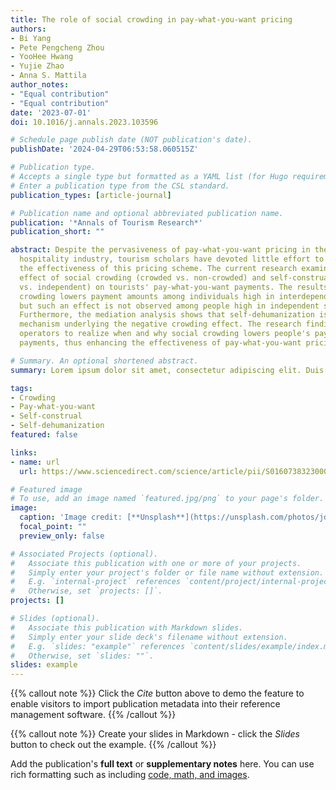 ```yaml
---
title: The role of social crowding in pay-what-you-want pricing
authors:
- Bi Yang
- Pete Pengcheng Zhou
- YooHee Hwang
- Yujie Zhao
- Anna S. Mattila
author_notes:
- "Equal contribution"
- "Equal contribution"
date: '2023-07-01'
doi: 10.1016/j.annals.2023.103596

# Schedule page publish date (NOT publication's date).
publishDate: '2024-04-29T06:53:58.060515Z'

# Publication type.
# Accepts a single type but formatted as a YAML list (for Hugo requirements).
# Enter a publication type from the CSL standard.
publication_types: [article-journal]

# Publication name and optional abbreviated publication name.
publication: '*Annals of Tourism Research*'
publication_short: ""

abstract: Despite the pervasiveness of pay-what-you-want pricing in the travel and
  hospitality industry, tourism scholars have devoted little effort to investigating
  the effectiveness of this pricing scheme. The current research examines the joint
  effect of social crowding (crowded vs. non-crowded) and self-construal (interdependent
  vs. independent) on tourists' pay-what-you-want payments. The results indicate that
  crowding lowers payment amounts among individuals high in interdependent self-construal,
  but such an effect is not observed among people high in independent self-construal.
  Furthermore, the mediation analysis shows that self-dehumanization is the psychological
  mechanism underlying the negative crowding effect. The research findings help tourism
  operators to realize when and why social crowding lowers people's pay-what-you-want
  payments, thus enhancing the effectiveness of pay-what-you-want pricing.

# Summary. An optional shortened abstract.
summary: Lorem ipsum dolor sit amet, consectetur adipiscing elit. Duis posuere tellus ac convallis placerat. Proin tincidunt magna sed ex sollicitudin condimentum.

tags:
- Crowding
- Pay-what-you-want
- Self-construal
- Self-dehumanization
featured: false

links:
- name: url
  url: https://www.sciencedirect.com/science/article/pii/S0160738323000695

# Featured image
# To use, add an image named `featured.jpg/png` to your page's folder. 
image:
  caption: 'Image credit: [**Unsplash**](https://unsplash.com/photos/jdD8gXaTZsc)'
  focal_point: ""
  preview_only: false

# Associated Projects (optional).
#   Associate this publication with one or more of your projects.
#   Simply enter your project's folder or file name without extension.
#   E.g. `internal-project` references `content/project/internal-project/index.md`.
#   Otherwise, set `projects: []`.
projects: []

# Slides (optional).
#   Associate this publication with Markdown slides.
#   Simply enter your slide deck's filename without extension.
#   E.g. `slides: "example"` references `content/slides/example/index.md`.
#   Otherwise, set `slides: ""`.
slides: example
---
```


{{% callout note %}}
Click the *Cite* button above to demo the feature to enable visitors to import publication metadata into their reference management software.
{{% /callout %}}

{{% callout note %}}
Create your slides in Markdown - click the *Slides* button to check out the example.
{{% /callout %}}

Add the publication's **full text** or **supplementary notes** here. You can use rich formatting such as including [code, math, and images](https://docs.hugoblox.com/content/writing-markdown-latex/).
